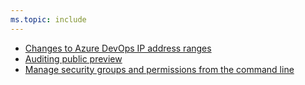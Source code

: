 ```yaml
---
ms.topic: include
---
```


- [Changes to Azure DevOps IP address ranges](#changes-to-azure-devops-ip-address-ranges)
- [Auditing public preview](#auditing-public-preview)
- [Manage security groups and permissions from the command line](#manage-security-groups-and-permissions-from-the-command-line)
